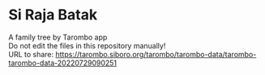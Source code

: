 # Si Raja Batak
A family tree by Tarombo app  
Do not edit the files in this repository manually!  
URL to share: https://tarombo.siboro.org/tarombo/tarombo-data/tarombo-tarombo-data-20220729090251